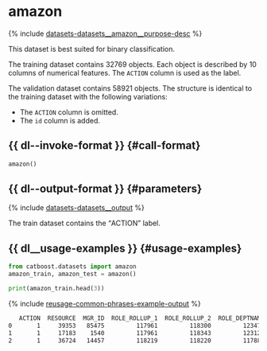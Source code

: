 # amazon

{% include [datasets-datasets__amazon__purpose-desc](../_includes/work_src/reusage-python/datasets__amazon__purpose-desc.md) %}


This dataset is best suited for binary classification.

The training dataset contains 32769 objects. Each object is described by 10 columns of numerical features. The `ACTION` column is used as the label.

The validation dataset contains 58921 objects. The structure is identical to the training dataset with the following variations:
- The `ACTION` column is omitted.
- The `id` column is added.

## {{ dl--invoke-format }} {#call-format}

```python
amazon()
```

## {{ dl--output-format }} {#parameters}

{% include [datasets-datasets__output](../_includes/work_src/reusage-python/datasets__output.md) %}


The train dataset contains the <q>ACTION</q> label.

## {{ dl__usage-examples }} {#usage-examples}

```python
from catboost.datasets import amazon
amazon_train, amazon_test = amazon()

print(amazon_train.head(3))
```

{% include [reusage-common-phrases-example-output](../_includes/work_src/reusage-common-phrases/example-output.md) %}


```bash
   ACTION  RESOURCE  MGR_ID  ROLE_ROLLUP_1  ROLE_ROLLUP_2  ROLE_DEPTNAME  ROLE_TITLE  ROLE_FAMILY_DESC  ROLE_FAMILY  ROLE_CODE
0       1     39353   85475         117961         118300         123472      117905            117906       290919     117908
1       1     17183    1540         117961         118343         123125      118536            118536       308574     118539
2       1     36724   14457         118219         118220         117884      117879            267952        19721     11788
```

